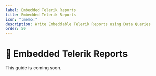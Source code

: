 ```yaml
---
label: Embedded Telerik Reports
title: Embedded Telerik Reports
icon: ":memo:"
description: Write Embeddable Telerik Reports using Data Queries
order: 50
---
```


# :memo: Embedded Telerik Reports

This guide is coming soon.